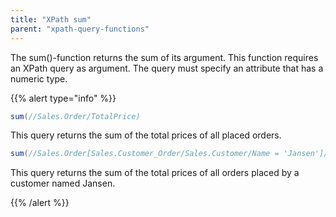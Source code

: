 ```yaml
---
title: "XPath sum"
parent: "xpath-query-functions"
---
```



The sum()-function returns the sum of its argument.
This function requires an XPath query as argument. The query must specify an attribute that has a numeric type.

{{% alert type="info" %}}

```java
sum(//Sales.Order/TotalPrice)
```

This query returns the sum of the total prices of all placed orders.

```java
sum(//Sales.Order[Sales.Customer_Order/Sales.Customer/Name = 'Jansen']/TotalPrice)
```

This query returns the sum of the total prices of all orders placed by a customer named Jansen.

{{% /alert %}}
